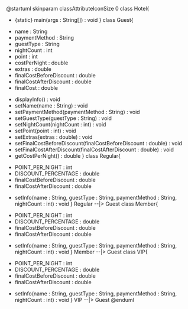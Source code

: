 @startuml
skinparam classAttributeIconSize 0
class Hotel{
+ {static} main(args : String[]) : void
}
class Guest{
- name : String
- paymentMethod : String
- guestType : String
- nightCount : int
- point : int
- costPerNight : double
- extras : double
- finalCostBeforeDiscount : double
- finalCostAfterDiscount : double
- finalCost : double
+ displayInfo() : void
+ setName(name : String) : void
+ setPaymentMethod(paymentMethod : String) : void
+ setGuestType(guestType : String) : void
+ setNightCount(nightCount : int) : void
+ setPoint(point : int) : void
+ setExtras(extras : double) : void
+ setFinalCostBeforeDiscount(finalCostBeforeDiscount : double) : void
+ setFinalCostAfterDiscount(finalCostAfterDiscount : double) : void
+ getCostPerNight() : double
}
class Regular{
- POINT_PER_NIGHT : int
- DISCOUNT_PERCENTAGE : double
- finalCostBeforeDiscount : double
- finalCostAfterDiscount : double
+ setInfo(name : String, guestType : String, paymentMethod : String, nightCount : int) : void
}
Regular --|> Guest
class Member{
- POINT_PER_NIGHT : int
- DISCOUNT_PERCENTAGE : double
- finalCostBeforeDiscount : double
- finalCostAfterDiscount : double
+ setInfo(name : String, guestType : String, paymentMethod : String, nightCount : int) : void
}
Member --|> Guest
class VIP{
- POINT_PER_NIGHT : int
- DISCOUNT_PERCENTAGE : double
- finalCostBeforeDiscount : double
- finalCostAfterDiscount : double
+ setInfo(name : String, guestType : String, paymentMethod : String, nightCount : int) : void
}
VIP --|> Guest
@enduml
